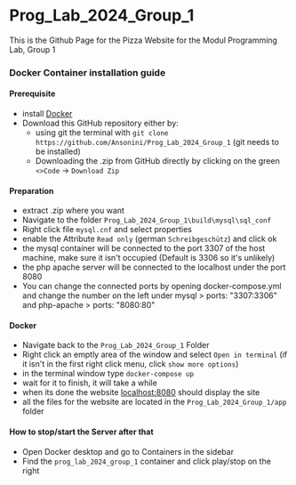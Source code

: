 # Prog_Lab_2024_Group_1
This is the Github Page for the Pizza Website for the Modul Programming Lab, Group 1


<!-- DB Server Connection:
Server Connection SSH
login: root
password: hrR&#3dAiiGFSv

64.226.100.141/phpmyadmin
DB login
root: admin
password: 0298753482ecbcc3be9d529b3df5d806b9da61cf727e51eb -->

### Docker Container installation guide

#### Prerequisite 
- install [Docker](https://www.docker.com/products/docker-desktop/)
- Download this GitHub repository either by:
    - using git the terminal with `git clone https://github.com/Ansonini/Prog_Lab_2024_Group_1` (git needs to be installed)
    - Downloading the .zip from GitHub directly by clicking on the green `<>Code` -> `Download Zip` 

#### Preparation
- extract .zip where you want
- Navigate to  the folder `Prog_Lab_2024_Group_1\build\mysql\sql_conf`
- Right click file `mysql.cnf` and select properties
- enable the Attribute `Read only` (german `Schreibgeschütz`) and click ok
- the mysql container will be connected to the port 3307 of the host machine, make sure it isn't occupied (Default is 3306 so it's unlikely)
- the php apache server will be connected to the localhost under the port 8080
- You can change the connected ports by opening docker-compose.yml and change the number on the left under mysql > ports: "3307:3306" and php-apache > ports: "8080:80"

#### Docker 
- Navigate back to the `Prog_Lab_2024_Group_1` Folder 
- Right click an emptly area of the  window and select `Open in terminal` (if it isn't in the first right click menu, click `show more options`)
- in the terminal window type `docker-compose up`
- wait for it to finish, it will take a while 
- when its done the website [localhost:8080](http://localhost:8080/) should display the site
- all the files for the website are located in the `Prog_Lab_2024_Group_1/app` folder 

#### How to stop/start the Server after that
- Open Docker desktop and go to Containers in the sidebar 
- Find the `prog_lab_2024_group_1` container and click play/stop on the right

